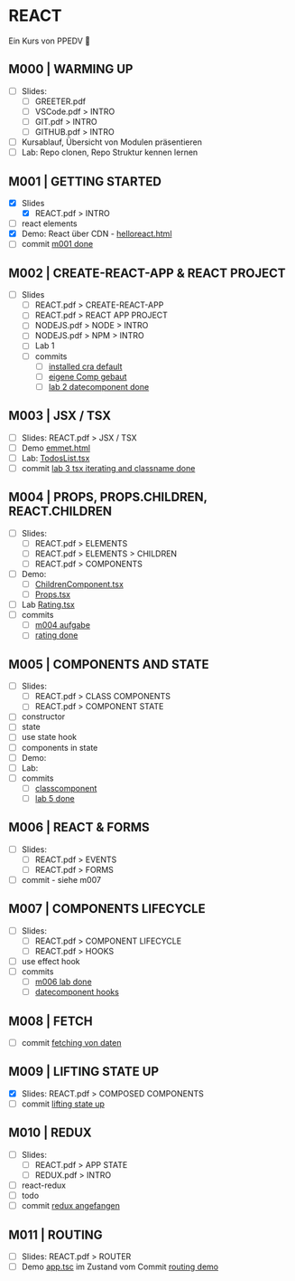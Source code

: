 # REACT

Ein Kurs von PPEDV :rocket:

## M000 | WARMING UP

- [ ] Slides:
  - [ ] GREETER.pdf
  - [ ] VSCode.pdf > INTRO
  - [ ] GIT.pdf > INTRO
  - [ ] GITHUB.pdf > INTRO
- [ ] Kursablauf, Übersicht von Modulen präsentieren
- [ ] Lab: Repo clonen, Repo Struktur kennen lernen

## M001 | GETTING STARTED

- [x] Slides
  - [x] REACT.pdf > INTRO
- [ ] react elements
- [x] Demo: React über CDN - [helloreact.html](TRAINER\m001-intro.html)
- [ ] commit [m001 done](https://github.com/ppedvAG/2021-05-20-React-VC/commit/f378df2dd44a26b654432c1080ba6ea5a6031669)

## M002 | CREATE-REACT-APP & REACT PROJECT

- [ ] Slides
  - [ ] REACT.pdf > CREATE-REACT-APP
  - [ ] REACT.pdf > REACT APP PROJECT
  - [ ] NODEJS.pdf > NODE > INTRO
  - [ ] NODEJS.pdf > NPM > INTRO
  - [ ] Lab 1
  - [ ] commits
    - [ ] [installed cra default](https://github.com/ppedvAG/2021-05-20-React-VC/commit/41de2c70e9270ea500cee120203200e9e1d8580e)
    - [ ] [eigene Comp gebaut](https://github.com/ppedvAG/2021-05-20-React-VC/commit/64ec4bd87d6c1c090a3bd791ee48054a417079d3)
    - [ ] [lab 2 datecomponent done](https://github.com/ppedvAG/2021-05-20-React-VC/commit/5613d5c7f431ac976d1927abe3f8388a5294d450)

## M003 | JSX / TSX

- [ ] Slides: REACT.pdf > JSX / TSX
- [ ] Demo [emmet.html](TRAINER\emmet.html)
- [ ] Lab: [TodosList.tsx](TRAINER\my-app\src\TodosList.tsx)
- [ ] commit [lab 3 tsx iterating and classname done](https://github.com/ppedvAG/2021-05-20-React-VC/commit/5613d5c7f431ac976d1927abe3f8388a5294d450)

## M004 | PROPS, PROPS.CHILDREN, REACT.CHILDREN

- [ ] Slides:
  - [ ] REACT.pdf > ELEMENTS
  - [ ] REACT.pdf > ELEMENTS > CHILDREN
  - [ ] REACT.pdf > COMPONENTS
- [ ] Demo:
  - [ ] [ChildrenComponent.tsx](TRAINER\my-app\src\ChildrenComponent.tsx)
  - [ ] [Props.tsx](TRAINER\my-app\src\Props.tsx)
- [ ] Lab [Rating.tsx](TRAINER\my-app\src\Rating.tsx)
- [ ] commits
  - [ ] [m004 aufgabe](https://github.com/ppedvAG/2021-05-20-React-VC/commit/ecde80f40c20163f9bb1ba6f99e3662fe77e9fa1)
  - [ ] [rating done](https://github.com/ppedvAG/2021-05-20-React-VC/commit/027ab2bfba6966c78998e011776f04b674c79ada)

## M005 | COMPONENTS AND STATE

- [ ] Slides:
  - [ ] REACT.pdf > CLASS COMPONENTS
  - [ ] REACT.pdf > COMPONENT STATE
- [ ] constructor
- [ ] state
- [ ] use state hook
- [ ] components in state
- [ ] Demo:
- [ ] Lab:
- [ ] commits
  - [ ] [classcomponent](https://github.com/ppedvAG/2021-05-20-React-VC/commit/85fd71a758f7d667d938c13b4d9f6b240d11c72b)
  - [ ] [lab 5 done](https://github.com/ppedvAG/2021-05-20-React-VC/commit/8dd6632434bfc5599ea0382851374b0899f4efb6)

## M006 | REACT & FORMS

- [ ] Slides:
  - [ ] REACT.pdf > EVENTS
  - [ ] REACT.pdf > FORMS
- [ ] commit - siehe m007

## M007 | COMPONENTS LIFECYCLE

- [ ] Slides:
  - [ ] REACT.pdf > COMPONENT LIFECYCLE
  - [ ] REACT.pdf > HOOKS
- [ ] use effect hook
- [ ] commits
  - [ ] [m006 lab done](https://github.com/ppedvAG/2021-05-20-React-VC/commit/a1699e71ced1f02e3368d08426b18a1b8fc0e02f)
  - [ ] [datecomponent hooks](https://github.com/ppedvAG/2021-05-20-React-VC/commit/9d00f7ef6774212c373d3efd99b0c8677a2323d8)

## M008 | FETCH

- [ ] commit [fetching von daten](https://github.com/ppedvAG/2021-05-20-React-VC/commit/374691d98bbe4194e8d0aeec0099286147343fd7)

## M009 | LIFTING STATE UP

- [x] Slides: REACT.pdf > COMPOSED COMPONENTS
- [ ] commit [lifting state up](https://github.com/ppedvAG/2021-05-20-React-VC/commit/e316a98501acf4b4ae12f98ef18142b176e1dd9a)

## M010 | REDUX

- [ ] Slides:
  - [ ] REACT.pdf > APP STATE
  - [ ] REDUX.pdf > INTRO
- [ ] react-redux
- [ ] todo<!--  // Problem -->
- [ ] commit [redux angefangen](https://github.com/ppedvAG/2021-05-20-React-VC/commit/8f0add2e561603d624e5100dab6f817f84d5c55d)

## M011 | ROUTING

- [ ] Slides: REACT.pdf > ROUTER
- [ ] Demo [app.tsc](TRAINER\my-app\src\App.tsx) im Zustand vom Commit [routing demo](https://github.com/ppedvAG/2021-05-20-React-VC/commit/ee97e4f01f0ae1e3b509a1e6c410b2a1d4a309fc)
